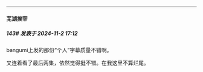 ﻿
*****

####  芜湖挨宰  
##### 143#       发表于 2024-11-2 17:12

bangumi上发的那份“个人”字幕质量不错啊。

又连着看了最后两集，依然觉得挺不错。在我这里不算烂尾。

